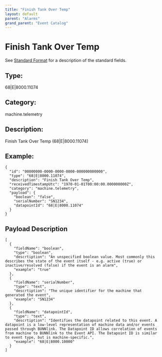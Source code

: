 ```yaml
---
title: "Finish Tank Over Temp"
layout: default
parent: "Alarms"
grand_parent: "Event Catalog"
---
```


# Finish Tank Over Temp

See [Standard Format](/event-subscriptions/event-format) for a description of the standard fields.

## Type:

68\|E\|8000.11074

## Category:

machine.telemetry

## Description: 

Finish Tank Over Temp (68\|E\|8000.11074)

## Example:

```
{
  "id": "00000000-0000-0000-0000-000000000000",
  "type": "68|E|8000.11074",
  "description": "Finish Tank Over Temp",
  "receivedTimestampUtc": "1970-01-01T00:00:00.000000000Z",
  "category": "machine.telemetry",
  "payload": {
    "boolean": "false",
    "serialNumber": "SN1234",
    "datapointId": "68|E|8000.11074"
  }
}
```

## Payload Description

```
[
  {
    "fieldName": "boolean",
    "type": "boolean",
    "descrtiption": "An unspecified boolean value. Most commonly this describes the state of the event itself - e.g. active (true) or inactive/resolved (false) if the event is an alarm",
    "example": "true"
  },
  {
    "fieldName": "serialNumber",
    "type": "text",
    "descrtiption": "The unique identifier for the machine that generated the event",
    "example": "SN1234"
  },
  {
    "fieldName": "datapointId",
    "type": "text",
    "descrtiption": "Identifies the datapoint related to this event. A datapoint is a low-level representation of machine data and/or events passed through BUNNlink. The Datapoint ID allows correlation of events from machine to BUNNlink to the Event API. The Datapoint ID is similar to event type, but is machine-specific.",
    "example": "68|E|8000.10000"
  }
]
```

